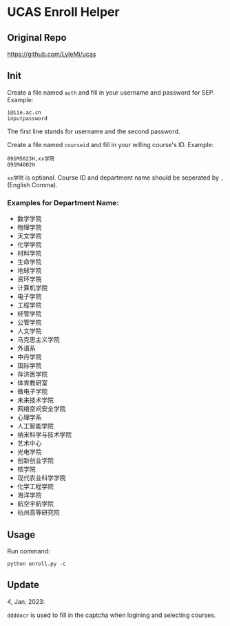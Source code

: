 # UCAS Enroll Helper
## Original Repo
https://github.com/LyleMi/ucas
## Init

Create a file named `auth` and fill in your username and password for SEP. Example:
```
i@iie.ac.cn
inputpassword
```

The first line stands for username and the second password.

Create a file named `courseid` and fill in your willing course's ID. Example:

```
091M5023H,xx学院
091M4002H
```

`xx学院` is optianal. Course ID and department name should be seperated by `,` (English Comma).

### Examples for Department Name:
- 数学学院
- 物理学院
- 天文学院
- 化学学院
- 材料学院
- 生命学院
- 地球学院
- 资环学院
- 计算机学院
- 电子学院
- 工程学院
- 经管学院
- 公管学院
- 人文学院
- 马克思主义学院
- 外语系
- 中丹学院
- 国际学院
- 存济医学院
- 体育教研室
- 微电子学院
- 未来技术学院
- 网络空间安全学院
- 心理学系
- 人工智能学院
- 纳米科学与技术学院
- 艺术中心
- 光电学院
- 创新创业学院
- 核学院
- 现代农业科学学院
- 化学工程学院
- 海洋学院
- 航空宇航学院
- 杭州高等研究院

## Usage
Run command:

 ``python enroll.py -c`` 

## Update

4, Jan, 2023:

`ddddocr` is used to fill in the captcha when logining and selecting courses.